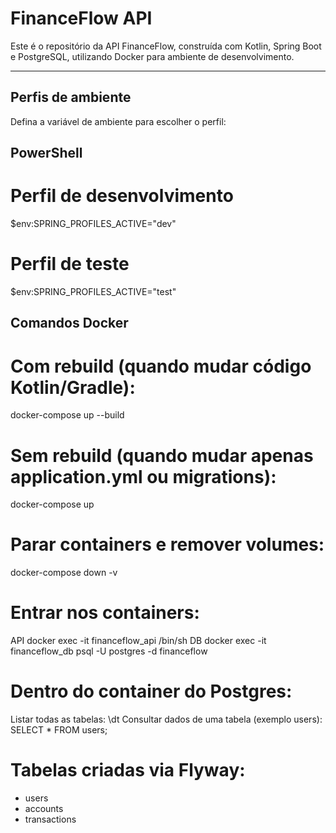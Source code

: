 # FinanceFlow API

Este é o repositório da API FinanceFlow, construída com Kotlin, Spring Boot e PostgreSQL, utilizando Docker para ambiente de desenvolvimento.

---

## Perfis de ambiente

Defina a variável de ambiente para escolher o perfil:

## **PowerShell**
# Perfil de desenvolvimento
$env:SPRING_PROFILES_ACTIVE="dev"

# Perfil de teste
$env:SPRING_PROFILES_ACTIVE="test"

## **Comandos Docker**
# Com rebuild (quando mudar código Kotlin/Gradle):
docker-compose up --build

# Sem rebuild (quando mudar apenas application.yml ou migrations):
docker-compose up

# Parar containers e remover volumes:
docker-compose down -v

# Entrar nos containers:
API  docker exec -it financeflow_api /bin/sh
DB   docker exec -it financeflow_db psql -U postgres -d financeflow

# Dentro do container do Postgres:
Listar todas as tabelas: \dt
Consultar dados de uma tabela (exemplo users): SELECT * FROM users;

# Tabelas criadas via Flyway:
- users
- accounts
- transactions

